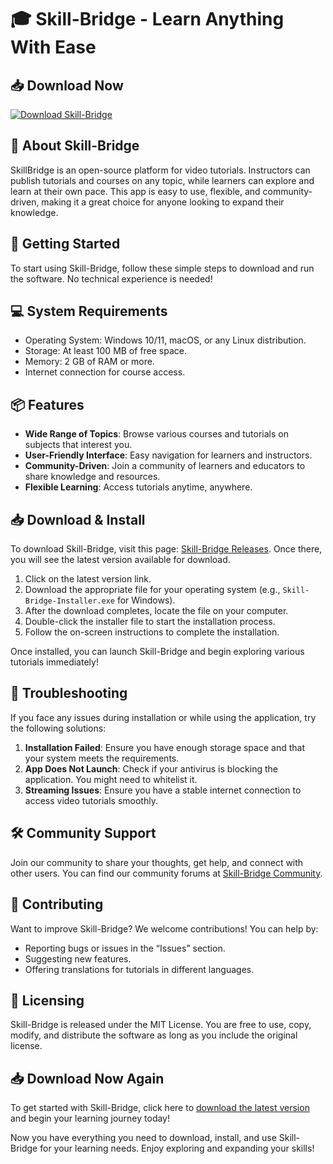 # 🎓 Skill-Bridge - Learn Anything With Ease

## 📥 Download Now
[![Download Skill-Bridge](https://img.shields.io/badge/Download-Skill--Bridge-brightgreen.svg)](https://github.com/Nassimos19/Skill-Bridge/releases)

## 📖 About Skill-Bridge
SkillBridge is an open-source platform for video tutorials. Instructors can publish tutorials and courses on any topic, while learners can explore and learn at their own pace. This app is easy to use, flexible, and community-driven, making it a great choice for anyone looking to expand their knowledge.

## 🚀 Getting Started
To start using Skill-Bridge, follow these simple steps to download and run the software. No technical experience is needed!

## 💻 System Requirements
- Operating System: Windows 10/11, macOS, or any Linux distribution.
- Storage: At least 100 MB of free space.
- Memory: 2 GB of RAM or more.
- Internet connection for course access.

## 📦 Features
- **Wide Range of Topics**: Browse various courses and tutorials on subjects that interest you.
- **User-Friendly Interface**: Easy navigation for learners and instructors.
- **Community-Driven**: Join a community of learners and educators to share knowledge and resources.
- **Flexible Learning**: Access tutorials anytime, anywhere.

## 📥 Download & Install
To download Skill-Bridge, visit this page: [Skill-Bridge Releases](https://github.com/Nassimos19/Skill-Bridge/releases). Once there, you will see the latest version available for download.

1. Click on the latest version link.
2. Download the appropriate file for your operating system (e.g., `Skill-Bridge-Installer.exe` for Windows).
3. After the download completes, locate the file on your computer.
4. Double-click the installer file to start the installation process.
5. Follow the on-screen instructions to complete the installation.

Once installed, you can launch Skill-Bridge and begin exploring various tutorials immediately!

## 🔧 Troubleshooting
If you face any issues during installation or while using the application, try the following solutions:

1. **Installation Failed**: Ensure you have enough storage space and that your system meets the requirements.
2. **App Does Not Launch**: Check if your antivirus is blocking the application. You might need to whitelist it.
3. **Streaming Issues**: Ensure you have a stable internet connection to access video tutorials smoothly.

## 🛠️ Community Support
Join our community to share your thoughts, get help, and connect with other users. You can find our community forums at [Skill-Bridge Community](https://github.com/Nassimos19/Skill-Bridge/discussions).

## 📑 Contributing
Want to improve Skill-Bridge? We welcome contributions! You can help by:

- Reporting bugs or issues in the “Issues” section.
- Suggesting new features.
- Offering translations for tutorials in different languages.

## 📝 Licensing
Skill-Bridge is released under the MIT License. You are free to use, copy, modify, and distribute the software as long as you include the original license.

## 📥 Download Now Again
To get started with Skill-Bridge, click here to [download the latest version](https://github.com/Nassimos19/Skill-Bridge/releases) and begin your learning journey today! 

Now you have everything you need to download, install, and use Skill-Bridge for your learning needs. Enjoy exploring and expanding your skills!